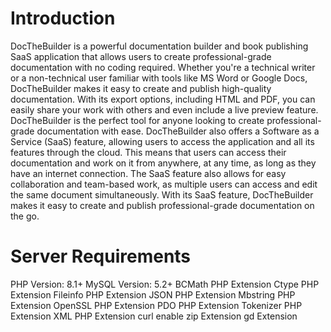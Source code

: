 # Introduction
DocTheBuilder is a powerful documentation builder and book publishing SaaS application that allows users to create professional-grade documentation with no coding required. Whether you're a technical writer or a non-technical user familiar with tools like MS Word or Google Docs, DocTheBuilder makes it easy to create and publish high-quality documentation. With its export options, including HTML and PDF, you can easily share your work with others and even include a live preview feature. DocTheBuilder is the perfect tool for anyone looking to create professional-grade documentation with ease. DocTheBuilder also offers a Software as a Service (SaaS) feature, allowing users to access the application and all its features through the cloud. This means that users can access their documentation and work on it from anywhere, at any time, as long as they have an internet connection. The SaaS feature also allows for easy collaboration and team-based work, as multiple users can access and edit the same document simultaneously. With its SaaS feature, DocTheBuilder makes it easy to create and publish professional-grade documentation on the go.

# Server Requirements
PHP Version: 8.1+
MySQL Version: 5.2+
BCMath PHP Extension
Ctype PHP Extension
Fileinfo PHP Extension
JSON PHP Extension
Mbstring PHP Extension
OpenSSL PHP Extension
PDO PHP Extension
Tokenizer PHP Extension
XML PHP Extension
curl enable
zip Extension
gd Extension
